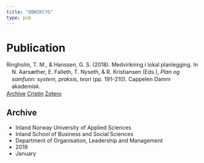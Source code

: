 ```yaml
---
title: "QBWIKCYG"
type: pub
---
```

<h1>Publication</h1>
<article id="csl-bib-container-QBWIKCYG" class="csl-bib-container">
  <div class="csl-bib-body" style="line-height: 1.35; padding-left: 1em; text-indent:-1em;">
  <div class="csl-entry">Ringholm, T. M., &amp; Hanssen, G. S. (2018). Medvirkning i lokal planlegging. In N. Aars&#xE6;ther, E. Falleth, T. Nyseth, &amp; R. Kristiansen (Eds.), <i>Plan og samfunn: system, praksis, teori</i> (pp. 191&#x2013;210). Cappelen Damm akademisk.</div>
</div>
  <div class="csl-bib-buttons">
    <a href="#taxonomy-article-QBWIKCYG" class="csl-bib-button">Archive</a>
    <a href="https://app.cristin.no/results/show.jsf?id=1658258" alt="Cristin URL" class="csl-bib-button">Cristin</a>
    <a href="http://zotero.org/groups/5402882/items/QBWIKCYG" alt="Zotero URL" class="csl-bib-button">Zotero</a>
  </div>
  <div id="csl-bib-meta-container-QBWIKCYG"></div>
</article>
<div id="csl-bib-meta-QBWIKCYG" class="csl-bib-meta">
  <article id="taxonomy-article-QBWIKCYG" class="taxonomy-article">
    <h1>Archive</h1>
    <ul>
      <li>Inland Norway University of Applied Sciences</li>
      <li>Inland School of Business and Social Sciences</li>
      <li>Department of Organisation, Leadership and Management</li>
      <li>2019</li>
      <li>January</li>
    </ul>
  </article>
</div>
